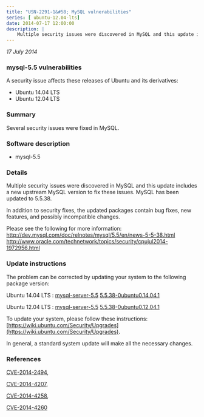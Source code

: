 ```yaml
---
title: "USN-2291-1&#58; MySQL vulnerabilities"
series: [ ubuntu-12.04-lts]
date: 2014-07-17 12:00:00
description: |
    Multiple security issues were discovered in MySQL and this update includes a new upstream MySQL version to fix these issues. MySQL has been updated to 5.5.38.
--- 
```

 
 

*17 July 2014*

### mysql-5.5 vulnerabilities

A security issue affects these releases of Ubuntu and its derivatives:

* Ubuntu 14.04 LTS
* Ubuntu 12.04 LTS

### Summary

Several security issues were fixed in MySQL. 

### Software description

* mysql-5.5 

### Details

Multiple security issues were discovered in MySQL and this update includes a new upstream MySQL version to fix these issues. MySQL has been updated to 5.5.38.

In addition to security fixes, the updated packages contain bug fixes, new features, and possibly incompatible changes.

Please see the following for more information: http://dev.mysql.com/doc/relnotes/mysql/5.5/en/news-5-5-38.html http://www.oracle.com/technetwork/topics/security/cpujul2014-1972956.html 

### Update instructions

The problem can be corrected by updating your system to the following package version:

Ubuntu 14.04 LTS
 : [mysql-server-5.5](https://launchpad.net/ubuntu/+source/mysql-5.5) <span> [5.5.38-0ubuntu0.14.04.1](https://launchpad.net/ubuntu/+source/mysql-5.5/5.5.38-0ubuntu0.14.04.1) </span> 

Ubuntu 12.04 LTS
 : [mysql-server-5.5](https://launchpad.net/ubuntu/+source/mysql-5.5) <span> [5.5.38-0ubuntu0.12.04.1](https://launchpad.net/ubuntu/+source/mysql-5.5/5.5.38-0ubuntu0.12.04.1) </span> 

To update your system, please follow these instructions: [https://wiki.ubuntu.com/Security/Upgrades](https://wiki.ubuntu.com/Security/Upgrades).

In general, a standard system update will make all the necessary changes. 

### References

 
 [CVE-2014-2494](http://people.ubuntu.com/~ubuntu-security/cve/CVE-2014-2494), 

 [CVE-2014-4207](http://people.ubuntu.com/~ubuntu-security/cve/CVE-2014-4207), 

 [CVE-2014-4258](http://people.ubuntu.com/~ubuntu-security/cve/CVE-2014-4258), 

 [CVE-2014-4260](http://people.ubuntu.com/~ubuntu-security/cve/CVE-2014-4260)
 

